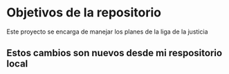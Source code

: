 # Objetivos de la repositorio

Este proyecto se encarga de manejar los planes de la liga de la justicia


## Estos cambios son nuevos desde mi respositorio local


